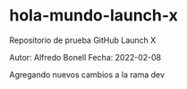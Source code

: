 # hola-mundo-launch-x
Repositorio de prueba GitHub Launch X

Autor: Alfredo Bonell
Fecha: 2022-02-08

Agregando nuevos cambios a la rama dev
